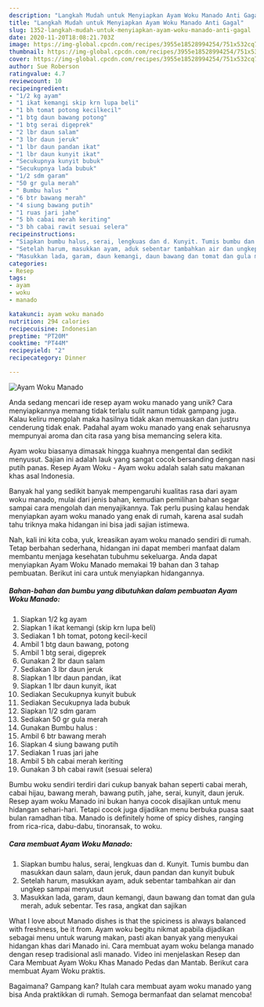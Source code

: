 ```yaml
---
description: "Langkah Mudah untuk Menyiapkan Ayam Woku Manado Anti Gagal"
title: "Langkah Mudah untuk Menyiapkan Ayam Woku Manado Anti Gagal"
slug: 1352-langkah-mudah-untuk-menyiapkan-ayam-woku-manado-anti-gagal
date: 2020-11-20T18:08:21.703Z
image: https://img-global.cpcdn.com/recipes/3955e18528994254/751x532cq70/ayam-woku-manado-foto-resep-utama.jpg
thumbnail: https://img-global.cpcdn.com/recipes/3955e18528994254/751x532cq70/ayam-woku-manado-foto-resep-utama.jpg
cover: https://img-global.cpcdn.com/recipes/3955e18528994254/751x532cq70/ayam-woku-manado-foto-resep-utama.jpg
author: Sue Roberson
ratingvalue: 4.7
reviewcount: 10
recipeingredient:
- "1/2 kg ayam"
- "1 ikat kemangi skip krn lupa beli"
- "1 bh tomat potong kecilkecil"
- "1 btg daun bawang potong"
- "1 btg serai digeprek"
- "2 lbr daun salam"
- "3 lbr daun jeruk"
- "1 lbr daun pandan ikat"
- "1 lbr daun kunyit ikat"
- "Secukupnya kunyit bubuk"
- "Secukupnya lada bubuk"
- "1/2 sdm garam"
- "50 gr gula merah"
- " Bumbu halus "
- "6 btr bawang merah"
- "4 siung bawang putih"
- "1 ruas jari jahe"
- "5 bh cabai merah keriting"
- "3 bh cabai rawit sesuai selera"
recipeinstructions:
- "Siapkan bumbu halus, serai, lengkuas dan d. Kunyit. Tumis bumbu dan masukkan daun salam, daun jeruk, daun pandan dan kunyit bubuk"
- "Setelah harum, masukkan ayam, aduk sebentar tambahkan air dan ungkep sampai menyusut"
- "Masukkan lada, garam, daun kemangi, daun bawang dan tomat dan gula merah, aduk sebentar. Tes rasa, angkat dan sajikan"
categories:
- Resep
tags:
- ayam
- woku
- manado

katakunci: ayam woku manado 
nutrition: 294 calories
recipecuisine: Indonesian
preptime: "PT20M"
cooktime: "PT44M"
recipeyield: "2"
recipecategory: Dinner

---
```



![Ayam Woku Manado](https://img-global.cpcdn.com/recipes/3955e18528994254/751x532cq70/ayam-woku-manado-foto-resep-utama.jpg)

Anda sedang mencari ide resep ayam woku manado yang unik? Cara menyiapkannya memang tidak terlalu sulit namun tidak gampang juga. Kalau keliru mengolah maka hasilnya tidak akan memuaskan dan justru cenderung tidak enak. Padahal ayam woku manado yang enak seharusnya mempunyai aroma dan cita rasa yang bisa memancing selera kita.

Ayam woku biasanya dimasak hingga kuahnya mengental dan sedikit menyusut. Sajian ini adalah lauk yang sangat cocok bersanding dengan nasi putih panas. Resep Ayam Woku - Ayam woku adalah salah satu makanan khas asal Indonesia.

Banyak hal yang sedikit banyak mempengaruhi kualitas rasa dari ayam woku manado, mulai dari jenis bahan, kemudian pemilihan bahan segar sampai cara mengolah dan menyajikannya. Tak perlu pusing kalau hendak menyiapkan ayam woku manado yang enak di rumah, karena asal sudah tahu triknya maka hidangan ini bisa jadi sajian istimewa.


Nah, kali ini kita coba, yuk, kreasikan ayam woku manado sendiri di rumah. Tetap berbahan sederhana, hidangan ini dapat memberi manfaat dalam membantu menjaga kesehatan tubuhmu sekeluarga. Anda dapat menyiapkan Ayam Woku Manado memakai 19 bahan dan 3 tahap pembuatan. Berikut ini cara untuk menyiapkan hidangannya.

<!--inarticleads1-->

##### Bahan-bahan dan bumbu yang dibutuhkan dalam pembuatan Ayam Woku Manado:

1. Siapkan 1/2 kg ayam
1. Siapkan 1 ikat kemangi (skip krn lupa beli)
1. Sediakan 1 bh tomat, potong kecil-kecil
1. Ambil 1 btg daun bawang, potong
1. Ambil 1 btg serai, digeprek
1. Gunakan 2 lbr daun salam
1. Sediakan 3 lbr daun jeruk
1. Siapkan 1 lbr daun pandan, ikat
1. Siapkan 1 lbr daun kunyit, ikat
1. Sediakan Secukupnya kunyit bubuk
1. Sediakan Secukupnya lada bubuk
1. Siapkan 1/2 sdm garam
1. Sediakan 50 gr gula merah
1. Gunakan  Bumbu halus :
1. Ambil 6 btr bawang merah
1. Siapkan 4 siung bawang putih
1. Sediakan 1 ruas jari jahe
1. Ambil 5 bh cabai merah keriting
1. Gunakan 3 bh cabai rawit (sesuai selera)


Bumbu woku sendiri terdiri dari cukup banyak bahan seperti cabai merah, cabai hijau, bawang merah, bawang putih, jahe, serai, kunyit, daun jeruk. Resep ayam woku Manado ini bukan hanya cocok disajikan untuk menu hidangan sehari-hari. Tetapi cocok juga dijadikan menu berbuka puasa saat bulan ramadhan tiba. Manado is definitely home of spicy dishes, ranging from rica-rica, dabu-dabu, tinoransak, to woku. 

<!--inarticleads2-->

##### Cara membuat Ayam Woku Manado:

1. Siapkan bumbu halus, serai, lengkuas dan d. Kunyit. Tumis bumbu dan masukkan daun salam, daun jeruk, daun pandan dan kunyit bubuk
1. Setelah harum, masukkan ayam, aduk sebentar tambahkan air dan ungkep sampai menyusut
1. Masukkan lada, garam, daun kemangi, daun bawang dan tomat dan gula merah, aduk sebentar. Tes rasa, angkat dan sajikan


What I love about Manado dishes is that the spiciness is always balanced with freshness, be it from. Ayam woku begitu nikmat apabila dijadikan sebagai menu untuk warung makan, pasti akan banyak yang menyukai hidangan khas dari Manado ini. Cara membuat ayam woku belanga manado dengan resep tradisional asli manado. Video ini menjelaskan Resep dan Cara Membuat Ayam Woku Khas Manado Pedas dan Mantab. Berikut cara membuat Ayam Woku praktis. 

Bagaimana? Gampang kan? Itulah cara membuat ayam woku manado yang bisa Anda praktikkan di rumah. Semoga bermanfaat dan selamat mencoba!
